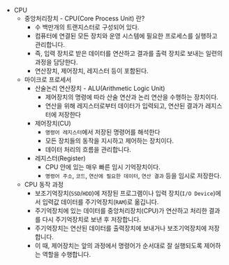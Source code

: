 - CPU
    - 중앙처리장치 - CPU(Core Process Unit) 란?
        - 수 백만개의 트랜지스터로 구성되어 있다.
        - 컴퓨터에 연결된 모든 장치와 운영 시스템에 필요한 프로세스를 실행하고 관리합니다.
        - 즉, 입력 장치로 받은 데이터를 연산하고 결과를 출력 장치로 보내는 일련의 과정을 담당한다.
        - 연산장치, 제어장치, 레지스터 등이 포함된다.
    - 마이크로 프로세서
        - 산술논리 연산장치 - ALU(Arithmetic Logic Unit)
            - 제어장치의 명령에 따라 산술 연산과 논리 연산을 수행하는 장치이다.
            - 연산을 위해 레지스터로부터 데이터가 입력되고, 연산된 결과가 레지스터에 저장한다
        - 제어장치(CU)
            - `명령어 레지스터`에서 저장된 명령어를 해석한다
            - 모든 장치들의 동작을 지시하고 제어하는 장치이다.
            - 데이터 처리의 흐름을 관리합니다.
        - 레지스터(Register)
            - CPU 안에 있는 매우 빠른 임시 기억장치이다.
            - `명령어 주소`, `코드`, `연산에 필요한 데이터`, `연산 결과` 등을 임시로 저장한다.
    - CPU 동작 과정
        - 보조기억장치(`SSD`/`HDD`)에 저장된 프로그램이나 입력 장치(`I/O Device`)에서 입력값 데이터를 주기억장치(`RAM`)로 옮깁니다.
        - 주기억장치에 있는 데이터를 중앙처리장치(CPU)가 연산하고 처리한 결과를 다시 주기억장치로 보낸 후 저장합니다.
        - 주기억장치는 연산된 데이터를 출력장치에 보내거나 보조기억장치에 저장합니다.
        - 이 때, 제어장치는 앞의 과정에서 명령어가 순서대로 잘 실행되도록 제어하는 역할을 수행합니다.
